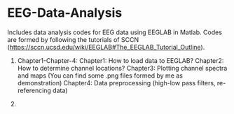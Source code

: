 # EEG-Data-Analysis

Includes data analysis codes for EEG data using EEGLAB in Matlab. Codes are formed by following the tutorials of SCCN (https://sccn.ucsd.edu/wiki/EEGLAB#The_EEGLAB_Tutorial_Outline).

1. Chapter1-Chapter-4:
  Chapter1: How to load data to EEGLAB?
  Chapter2: How to determine channel locations?
  Chapter3: Plotting channel spectra and maps (You can find some .png files formed by me as demonstration)
  Chapter4: Data preprocessing (high-low pass filters, re-referencing data)
  
2.

